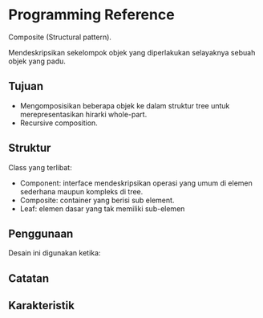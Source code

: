 # Programming Reference

Composite (Structural pattern).

Mendeskripsikan sekelompok objek yang diperlakukan selayaknya sebuah objek yang padu.

## Tujuan

* Mengomposisikan beberapa objek ke dalam struktur tree untuk merepresentasikan hirarki whole-part.
* Recursive composition.

## Struktur

Class yang terlibat:

* Component: interface mendeskripsikan operasi yang umum di elemen sederhana maupun kompleks di tree.
* Composite: container yang berisi sub element.
* Leaf: elemen dasar yang tak memiliki sub-elemen

## Penggunaan

Desain ini digunakan ketika:

## Catatan

## Karakteristik